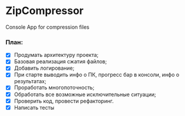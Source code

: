 # ZipCompressor
Console App for compression files  
### План: 
- [x] Продумать архитектуру проекта;
- [x] Базовая реализация сжатия файлов;
- [x] Добавить логирование;
- [x] При старте выводить инфо о ПК, прогресс бар в консоли, инфо о результатах;
- [x] Проработать многопоточность;
- [x] Обработать все возможные исключительные ситуации;
- [x] Проверить код, провести рефакторинг.
- [x] Написать тесты
